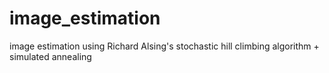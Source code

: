 # image_estimation
image estimation using Richard Alsing's stochastic hill climbing algorithm + simulated annealing

